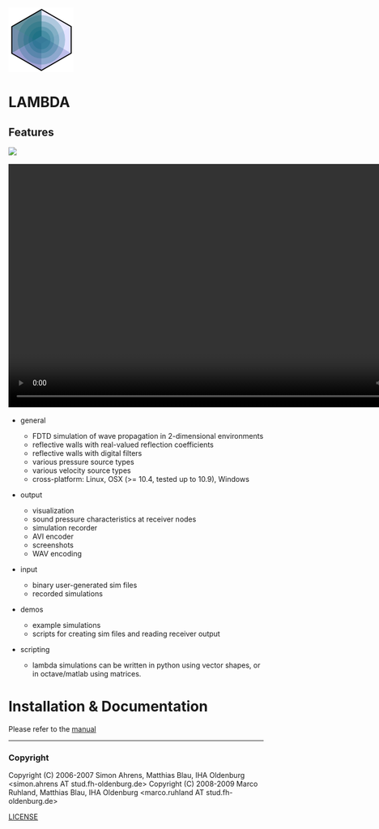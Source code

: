![](https://github.com/gesellkammer/lambda/raw/master/pics/icon2/lambdaicon128.png)

# LAMBDA

## Features

![](https://github.com/gesellkammer/lambda/raw/master/pics/muffle.gif)

<style type="text/css"> 
.centerdiv { 
    margin: 0 auto;  
} 
</style>
<div class="centerdiv">
    <video width="854" height="480" controls>
      <source src="http://0.0.0.0:8090//twoslit854x480.webm" type="video/webm">
      <source src="http://0.0.0.0:8090//twoslit854x480.mp4" type="video/mp4">
      I'm sorry; your browser doesn't support HTML5 video in WebM with VP8 or MP4 with H.264.
      <!-- You can embed a Flash player here, to play your mp4 video in older browsers -->
      <iframe width="640" height="480" src="//www.youtube.com/embed/ThW1GhpZ3Xs" frameborder="0" allowfullscreen></iframe>
    </video>
</div>


* general
    - FDTD simulation of wave propagation in 2-dimensional environments
    - reflective walls with real-valued reflection coefficients
    - reflective walls with digital filters
    - various pressure source types
    - various velocity source types
    - cross-platform: Linux, OSX (>= 10.4, tested up to 10.9), Windows  

* output
    - visualization
    - sound pressure characteristics at receiver nodes
    - simulation recorder
    - AVI encoder
    - screenshots
    - WAV encoding

* input
    - binary user-generated sim files
    - recorded simulations

* demos
    - example simulations
    - scripts for creating sim files and reading receiver output

* scripting
    - lambda simulations can be written in python using vector shapes,
      or in octave/matlab using matrices.


# Installation & Documentation

Please refer to the [manual]

------------------------

### Copyright

Copyright (C) 2006-2007 Simon Ahrens, Matthias Blau, IHA Oldenburg
            <simon.ahrens AT stud.fh-oldenburg.de>
Copyright (C) 2008-2009 Marco Ruhland, Matthias Blau, IHA Oldenburg
                        <marco.ruhland AT stud.fh-oldenburg.de>


[LICENSE]

[LICENSE]: https://github.com/gesellkammer/lambda/blob/master/LICENSE.md
[manual]: https://github.com/gesellkammer/lambda/blob/master/doc/lambda-manual.md